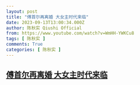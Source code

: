 ```yaml
---
layout: post
title: "傅首尔再离婚 大女主时代来临"
date: 2023-09-13T13:00:34.000Z
author: 陈秋实 Qiushi Official
from: https://www.youtube.com/watch?v=WmHH-YWKCu8
tags: [ 陈秋实 ]
comments: True
categories: [ 陈秋实 ]
---
```

<!--1694610034000-->
[傅首尔再离婚 大女主时代来临](https://www.youtube.com/watch?v=WmHH-YWKCu8)
------

<div>

</div>
